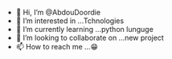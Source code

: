 - 👋 Hi, I’m @AbdouDoordie
- 👀 I’m interested in ...Tchnologies
- 🌱 I’m currently learning ...python lunguge
- 💞️ I’m looking to collaborate on ...new project
- 📫 How to reach me ...😁

<!---
AbdouDoordie/AbdouDoordie is a ✨ special ✨ repository because its `README.md` (this file) appears on your GitHub profile.
You can click the Preview link to take a look at your changes.
--->
